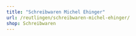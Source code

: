 ```yaml
---
title: "Schreibwaren Michel Ehinger"
url: /reutlingen/schreibwaren-michel-ehinger/
shop: Schreibwaren
---
```

